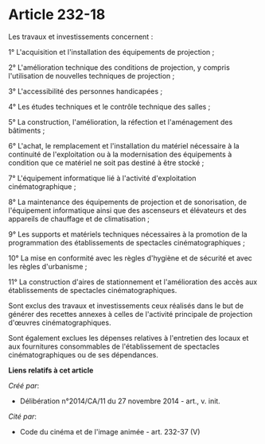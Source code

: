 # Article 232-18

Les travaux et investissements concernent : 

1° L'acquisition et l'installation des équipements de projection ; 

2° L'amélioration technique des conditions de projection, y compris l'utilisation de nouvelles techniques de projection ; 

3° L'accessibilité des personnes handicapées ; 

4° Les études techniques et le contrôle technique des salles ; 

5° La construction, l'amélioration, la réfection et l'aménagement des bâtiments ; 

6° L'achat, le remplacement et l'installation du matériel nécessaire à la continuité de l'exploitation ou à la modernisation
des équipements à condition que ce matériel ne soit pas destiné à être stocké ; 

7° L'équipement informatique lié à l'activité d'exploitation cinématographique ; 

8° La maintenance des équipements de projection et de sonorisation, de l'équipement informatique ainsi que des ascenseurs et
élévateurs et des appareils de chauffage et de climatisation ; 

9° Les supports et matériels techniques nécessaires à la promotion de la programmation des établissements de spectacles
cinématographiques ; 

10° La mise en conformité avec les règles d'hygiène et de sécurité et avec les règles d'urbanisme ; 

11° La construction d'aires de stationnement et l'amélioration des accès aux établissements de spectacles
cinématographiques. 

Sont exclus des travaux et investissements ceux réalisés dans le but de générer des recettes annexes à celles de l'activité
principale de projection d'œuvres cinématographiques. 

Sont également exclues les dépenses relatives à l'entretien des locaux et aux fournitures consommables de l'établissement de
spectacles cinématographiques ou de ses dépendances.

**Liens relatifs à cet article**

_Créé par_:

  - Délibération n°2014/CA/11 du 27 novembre 2014 - art., v. init.

_Cité par_:

  - Code du cinéma et de l'image animée - art. 232-37 (V)
